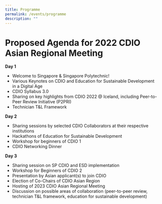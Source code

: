 ```yaml
---
title: Programme
permalink: /events/programme
description: ""
---
```

# Proposed Agenda for 2022 CDIO Asian Regional Meeting
**Day 1**

* Welcome to Singapore & Singapore Polytechnic!
* Various Keynotes on CDIO and Education for Sustainable Development in a Digital Age
* CDIO Syllabus 3.0 
* Sharing on key highlights from CDIO 2022 @ Iceland, including Peer-to-Peer Review Initiative (P2PRI)
* Technician T&L Framework

**Day 2**

* Sharing sessions by selected CDIO Collaborators at their respective institutions
* Hackathons of Education for Sustainable Development
* Workshop for beginners of CDIO 1
* CDIO Networking Dinner


**Day 3**

* Sharing session on SP CDIO and ESD implementation
* Workshop for Beginners of CDIO 2
* Presentation by Asian applicant(s) to join CDIO
* Election of Co-Chairs of CDIO Asian Region
* Hosting of 2023 CDIO Asian Regional Meeting
* Discussion on possible areas of collaboration (peer-to-peer review, technician T&L framework, education for sustainable development)